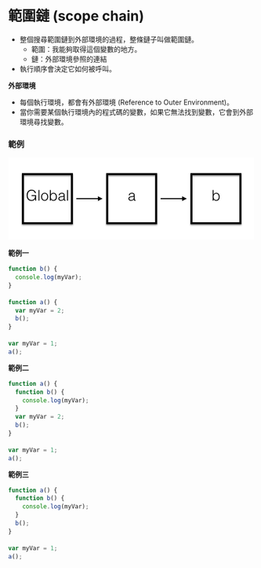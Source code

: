 # 範圍鏈 (scope chain)

* 整個搜尋範圍鏈到外部環境的過程，整條鏈子叫做範圍鏈。
  * 範圍：我能夠取得這個變數的地方。
  * 鏈：外部環境參照的連結
* 執行順序會決定它如何被呼叫。

**外部環境**

* 每個執行環境，都會有外部環境 (Reference to Outer Environment)。
* 當你需要某個執行環境內的程式碼的變數，如果它無法找到變數，它會到外部環境尋找變數。

### 範例

![](assets/scope-chain.png)

**範例一**

```js
function b() {
  console.log(myVar);
}

function a() {
  var myVar = 2;
  b();
}

var myVar = 1;
a();
```
<!-- 1 -->

**範例二**

```js
function a() {
  function b() {
    console.log(myVar);
  }
  var myVar = 2;
  b();
}

var myVar = 1;
a(); 
```
<!-- 2 -->
<!-- 當 a 還沒被執行時，不可能執行 b，所以 a 是 b 的外部參照。 -->

**範例三**

```js
function a() {
  function b() {
    console.log(myVar);
  }
  b();
}

var myVar = 1;
a();
```
<!-- 1 -->